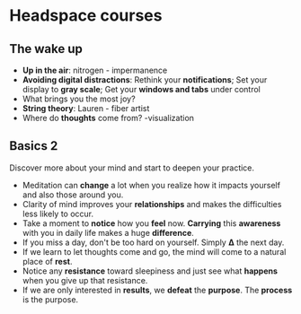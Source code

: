 # Headspace courses


## The wake up

* **Up in the air**: nitrogen - impermanence
* **Avoiding digital distractions**: Rethink your **notifications**; Set your display to **gray scale**; Get your **windows and tabs** under control 
* What brings you the most joy?
* **String theory**: Lauren - fiber artist
* Where do **thoughts** come from? -visualization

## Basics 2

Discover more about your mind and start to deepen your practice.

* Meditation can **change** a lot when you realize how it impacts yourself and also those around you.
* Clarity of mind improves your **relationships** and makes  the difficulties less likely to occur.
* Take a moment to **notice** how you **feel** now. **Carrying** this **awareness** with you in daily life makes a huge **difference**.
* If you miss a day, don't be too hard on yourself. Simply **∆** the next day. 
* If we learn to let thoughts come and go, the mind will come to a natural place of **rest**.
* Notice any **resistance** toward sleepiness and just see what **happens** when you give up that resistance.
* If we are only interested in **results**, we **defeat** the **purpose**. The **process** is the purpose.